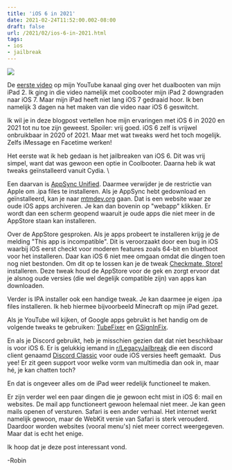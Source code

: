 ```yaml
---
title: 'iOS 6 in 2021'
date: 2021-02-24T11:52:00.002-08:00
draft: false
url: /2021/02/ios-6-in-2021.html
tags: 
- ios
- jailbreak
---
```


[![](https://1.bp.blogspot.com/-RDe4mdNvgMc/YDAbjEMmczI/AAAAAAAAKXo/f8ic4BxpB0AokjFq_POi75L3acGmmBFSwCLcBGAsYHQ/w200-h200/ios-6-logo-56a536383df78cf77286f4ac.jpg)](https://1.bp.blogspot.com/-RDe4mdNvgMc/YDAbjEMmczI/AAAAAAAAKXo/f8ic4BxpB0AokjFq_POi75L3acGmmBFSwCLcBGAsYHQ/s750/ios-6-logo-56a536383df78cf77286f4ac.jpg)

De [eerste video](https://www.youtube.com/watch?v=JBPA_u034-0) op mijn YouTube kanaal ging over het dualbooten van mijn iPad 2. Ik ging in die video namelijk met coolbooter mijn iPad 2 downgraden naar iOS 7. Maar mijn iPad heeft niet lang iOS 7 gedraaid hoor. Ik ben namelijk 3 dagen na het maken van die video naar iOS 6 geswitcht.

Ik wil je in deze blogpost vertellen hoe mijn ervaringen met iOS 6 in 2020 en 2021 tot nu toe zijn geweest. Spoiler: vrij goed. iOS 6 zelf is vrijwel onbruikbaar in 2020 of 2021. Maar met wat tweaks werd het toch mogelijk. Zelfs iMessage en Facetime werken!  

Het eerste wat ik heb gedaan is het jailbreaken van iOS 6. Dit was vrij simpel, want dat was gewoon een optie in Coolbooter. Daarna heb ik wat tweaks geïnstalleerd vanuit Cydia. \

Een daarvan is [AppSync Unified](https://cydia.akemi.ai/?page/net.angelxwind.appsyncunified). Daarmee verwijder je de restrictie van Apple om .ipa files te installeren. Als je AppSync hebt gedownload en geïnstalleerd, kan je naar [mtmdev.org](http://mtmdev.org) gaan. Dat is een website waar ze oude iOS apps archiveren. Je kan dan bovenin op "webapp" klikken. Er wordt dan een scherm geopend waaruit je oude apps die niet meer in de AppStore staan kan installeren.

Over de AppStore gesproken. Als je apps probeert te installeren krijg je de melding "This app is incompatible". Dit is veroorzaakt door een bug in iOS waarbij iOS eerst checkt voor moderen features zoals 64-bit en bluethoot voor het installeren. Daar kan iOS 6 niet mee omgaan omdat die dingen toen nog niet bestonden. Om dit op te lossen kan je de tweak [Checkmate, Store!](https://www.reddit.com/r/LegacyJailbreak/comments/cy4l1g/release_checkmate_store_bypass_capability/) installeren. Deze tweak houd de AppStore voor de gek en zorgt ervoor dat je alsnog oude versies (die wel degelijk compatible zijn) van apps kan downloaden.  

Verder is IPA installer ook een handige tweak. Je kan daarmee je eigen .ipa files installeren. Ik heb hiermee bijvoorbeeld Minecraft op mijn iPad gezet.

Als je YouTube wil kijken, of Google apps gebruikt is het handig om de volgende tweaks te gebruiken: [TubeFixer](https://tubefixer.ovh/) en [GSignInFix](http://cydia.invoxiplaygames.uk/package/googlesigninfix).

En als je Discord gebruikt, heb je misschien gezien dat dat niet beschikbaar is voor iOS 6. Er is gelukkig iemand in [r/LegacyJailbreak](https://reddit.com/r/LegacyJailbreak) die een discord client genaamd [Discord Classic](http://cydia.invoxiplaygames.uk/package/discordclassic) voor oude iOS versies heeft gemaakt.  Dus yee! Er zit geen support voor welke vorm van multimedia dan ook in, maar hé, je kan chatten toch?  

En dat is ongeveer alles om de iPad weer redelijk functioneel te maken.  

Er zijn verder wel een paar dingen die je gewoon echt mist in iOS 6: mail en websites. De mail app functioneert gewoon helemaal niet meer. Je kan geen mails openen of versturen. Safari is een ander verhaal. Het internet werkt namelijk gewoon, maar de WebKit versie van Safari is sterk verouderd. Daardoor worden websites (vooral menu's) niet meer correct weergegeven. Maar dat is echt het enige.  

Ik hoop dat je deze post interessant vond.

\-Robin
